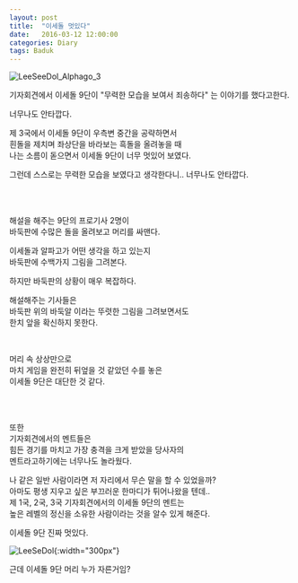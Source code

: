 ```yaml
---
layout: post
title:  "이세돌 멋있다"
date:   2016-03-12 12:00:00 
categories: Diary
tags: Baduk
---
```


![LeeSeeDol_Alphago_3](https://lh3.googleusercontent.com/8rICrD81ZaBzmqhru8lInCZxRFxE7refMI83FPWoGzeCZl02aAn7YUF7VZ2pGF_llAQDci5Sbesbsx0ubm5eEuwgIt-UQEtTJAtup5GLzVquvHq9O2F-E9Hpv40f2qfN1OzwRK7bLfIRJFpGPar-GEigkKhBYWX5HgqIINHXt07PNZRpORj51CiQ40x6_PsAE0wvUq1sVEFMudHvftLlf0Zx3ktzxx9A8OJpKSwAQ6yrlxnQWbTnrc5biXNpd0ZynK4M4HVXS37azD641DElPeVfOwXM70v9qBolyHUMu28vfYfSY2aQjxIxzBcePL2RakjkqgInQ1ovuIob9SZrhDSQVG_Ry7Hx5nBjULKpafh7Z0nEpVyOXN0V-Fl-4PczFGEPQQ29Ggdg8wdunR6Dtjhn2fttNbVjszNeh-DNnd1QIkMhpNYO8FYfzBwOj3H0V0iElo6tQowSDk3zKqcVK4VQ6lqexwyQ2gNmghAGMCwKR1QxLvx6Tv92ka4SALc-JIuKZ_aethBnh0EOLKJXyi_0Imy_XiU7sR8iC8aAvpIYGqYPitNEP3dycZj-N-_pucNo=w756-h456-no)

기자회견에서 이세돌 9단이 "무력한 모습을 보여서 죄송하다" 는 이야기를 했다고한다.  

너무나도 안타깝다.  

제 3국에서 이세돌 9단이 우측변 중간을 공략하면서  
흰돌을 제치며 좌상단을 바라보는 흑돌을 올려놓을 때  
나는 소름이 돋으면서 이세돌 9단이 너무 멋있어 보였다.  

그런데 스스로는 무력한 모습을 보였다고 생각한다니.. 너무나도 안타깝다.  

<!--more-->

<br><br>

해설을 해주는 9단의 프로기사 2명이  
바둑판에 수많은 돌을 올려보고 머리를 싸맨다.  

이세돌과 알파고가 어떤 생각을 하고 있는지  
바둑판에 수백가지 그림을 그려본다.  

하지만 바둑판의 상황이 매우 복잡하다.  

해설해주는 기사들은  
바둑판 위의 바둑알 이라는 뚜렷한 그림을 그려보면서도  
한치 앞을 확신하지 못한다.  

<br>

머리 속 상상만으로  
마치 게임을 완전히 뒤엎을 것 같았던 수를 놓은  
이세돌 9단은 대단한 것 같다.  

<br><br>

또한  
기자회견에서의 멘트들은  
힘든 경기를 마치고 가장 충격을 크게 받았을 당사자의  
멘트라고하기에는 너무나도 놀라웠다.  

나 같은 일반 사람이라면 저 자리에서 무슨 말을 할 수 있었을까?  
아마도 평생 지우고 싶은 부끄러운 한마디가 튀어나왔을 텐데..  
제 1국, 2국, 3국 기자회견에서의 이세돌 9단의 멘트는  
높은 레벨의 정신을 소유한 사람이라는 것을 알수 있게 해준다.  


이세돌 9단 진짜 멋있다.  

![LeeSeDol](http://img.segye.com/content/image/2014/02/03/20140203003915_0.jpg){:width="300px"}  

근데 이세돌 9단 머리 누가 자른거임?  


